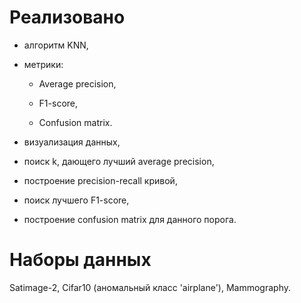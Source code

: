 
# Реализовано

- алгоритм KNN,

- метрики:

    - Average precision,
    
    - F1-score,
    
    - Confusion matrix.
  
- визуализация данных,

- поиск k, дающего лучший average precision,

- построение precision-recall кривой,

- поиск лучшего F1-score, 

- построение confusion matrix для данного порога.


# Наборы данных 
Satimage-2, Cifar10 (аномальный класс 'airplane'), Mammography.

